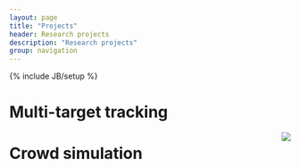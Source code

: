 ```yaml
---
layout: page
title: "Projects"
header: Research projects
description: "Research projects"
group: navigation
---
```

{% include JB/setup %}

# Multi-target tracking
<img style="float: right" src="http://b3.hoopchina.com.cn/images/logo2013/v1/hp_logo_sports.png">

# Crowd simulation